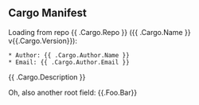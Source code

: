 ## Cargo Manifest

Loading from repo {{ .Cargo.Repo }} ({{ .Cargo.Name }} v{{.Cargo.Version}}):

    * Author: {{ .Cargo.Author.Name }}
    * Email: {{ .Cargo.Author.Email }}

{{ .Cargo.Description }}

Oh, also another root field: {{.Foo.Bar}}
